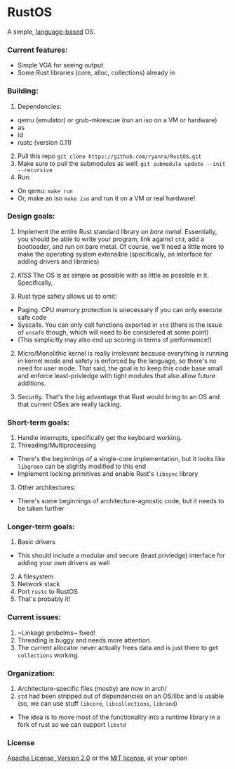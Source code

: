 RustOS
=====

A simple, [language-based](https://en.wikipedia.org/wiki/Language-based_system) OS.


### Current features:
  * Simple VGA for seeing output
  * Some Rust libraries (core, alloc, collections) already in

### Building:
1. Dependencies:
  * qemu (emulator) or grub-mkrescue (run an iso on a VM or hardware)
  * as
  * ld
  * rustc (version 0.11)
2. Pull this repo `git clone https://github.com/ryanra/RustOS.git`
3. Make sure to pull the submodules as well: `git submodule update --init --recursive`
4. Run:
  * On qemu: `make run`
  * Or, make an iso `make iso` and run it on a VM or real hardware!

### Design goals:
1. Implement the entire Rust standard library *on bare metal*. Essentially, 
you should be able to write your program, link against `std`, add a bootloader, and run
on bare metal. Of course, we'll need a little more to make the operating system extensible (specifically,
an interface for adding drivers and libraries)

2. *KISS* The OS is as simple as possible with as little as possible in it. Specifically, 
  1. Rust type safety allows us to omit:
  * Paging. CPU memory protection is unecessary if you can only execute safe code
  * Syscalls. You can only call functions exported in `std` (there is the issue of `unsafe` though, which
will need to be considered at some point)
  * (This simplicitly may also end up scoring in terms of performance!)

  2. Micro/Monolithic kernel is really irrelevant because everything is running in kernel mode and safety
  is enforced by the language, so there's no need for user mode. That said, the goal is to keep this code 
  base small and enforce least-privledge with tight modules that also allow future additions.

3. Security. That's the big advantage that Rust would bring to an OS and that current OSes are really
lacking.
  
### Short-term goals:
1. Handle interrupts, specifically get the keyboard working.
2. Threading/Multiprocessing
  * There's the beginnings of a single-core implementation, but it looks like `libgreen` can be slightly modified
  to this end
  * Implement locking primitives and enable Rust's `libsync` library
3. Other architectures:
  * There's some beginnings of architecture-agnostic code, but it needs to be taken further

### Longer-term goals:

1. Basic drivers
  * This should include a modular and secure (least privledge) interface for adding your own drivers as well
2. A filesystem
3. Network stack
4. Port `rustc` to RustOS
5. That's probably it!

### Current issues:
1. ~Linkage probelms~ fixed!
2. Threading is buggy and needs more attention.
3. The current allocator never actually frees data and is just there to get `collections` working.

### Organization:
1. Architecture-specific files (mostly) are now in arch/
2. `std` had been stripped out of dependencies on an OS/libc and is usable (so, we can use stuff `libcore`, `libcollections`, `librand`)
  * The idea is to move most of the functionality into a runtime library in a fork of rust so we can support `libstd`

### License
[Apache License, Version 2.0](https://www.apache.org/licenses/LICENSE-2.0) or the [MIT license](http://opensource.org/licenses/MIT), at your option
